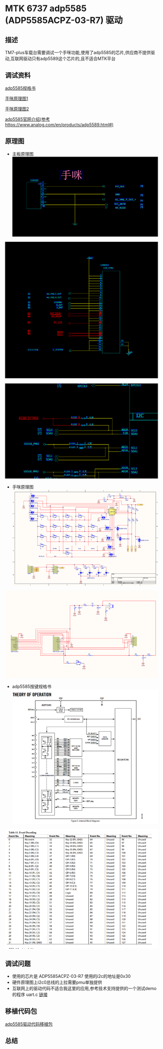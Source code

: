 # MTK 6737 adp5585 (ADP5585ACPZ-03-R7) 驱动

## 描述

TM7-plus车载台需要调试一个手咪功能,使用了adp5585的芯片,供应商不提供驱动,互联网驱动只有adp5589这个芯片的,且不适合MTK平台

## 调试资料

[adp5585规格书](./res/ADP5585.pdf)

[手咪原理图1](./res/HMK-320%20I2C.pdf)

[手咪原理图2](./res/HMK-320%20microphone.pdf)

[adp5585官网介绍(参考 https://www.analog.com/en/products/adp5589.html#)](https://www.analog.com/en/products/adp5589.html#)

## 原理图

- 主板原理图
![主板原理图](./img/01.png)

![主板原理图](./img/02.png)

![主板原理图](./img/03.png)

- 手咪原理图
![手咪原理图](./img/04.png)

![手咪原理图](./img/05.png)

- adp5585按键规格书
![adp5585原理图](./img/06.png)

![adp5585原理图](./img/07.png)

## 调试问题

- 使用的芯片是  ADP5585ACPZ-03-R7 使用的i2c的地址是0x30
- 硬件原理图上i2c0总线的上拉需要pmu单独提供
- 互联网上的驱动代码不适合我这里的应用,参考技术支持提供的一个测试demo的程序 uart.c [链接](./res/UART.c)

## 移植代码包

[adp5585驱动代码移植包](./res/adp5585.zip)

## 总结
